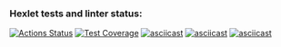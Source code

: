 ### Hexlet tests and linter status:
[![Actions Status](https://github.com/TheCunningBeast/frontend-project-44/actions/workflows/hexlet-check.yml/badge.svg)](https://github.com/TheCunningBeast/frontend-project-44/actions)
[![Test Coverage](https://api.codeclimate.com/v1/badges/f778b2cf5453528f6361/test_coverage)](https://codeclimate.com/github/TheCunningBeast/frontend-project-44/test_coverage)
[![asciicast](https://asciinema.org/a/rgSAeF5ehnqJM5nAIprsYAoKq.svg)](https://asciinema.org/a/rgSAeF5ehnqJM5nAIprsYAoKq)
[![asciicast](https://asciinema.org/a/CFSg0yHzfjlUs44Ut6vj1mE2p.svg)](https://asciinema.org/a/CFSg0yHzfjlUs44Ut6vj1mE2p)
[![asciicast](https://asciinema.org/a/Kgbcfv1k5bdsW9APkyS8lEOVP.svg)](https://asciinema.org/a/Kgbcfv1k5bdsW9APkyS8lEOVP)